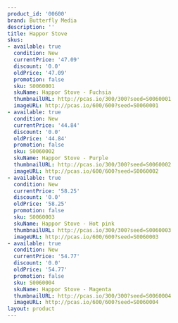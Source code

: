 ```yaml
---
product_id: '00600'
brand: Butterfly Media
description: ''
title: Happor Stove
skus:
- available: true
  condition: New
  currentPrice: '47.09'
  discount: '0.0'
  oldPrice: '47.09'
  promotion: false
  sku: S0060001
  skuName: Happor Stove - Fuchsia
  thumbnailURL: http://pcas.io/300/300?seed=S0060001
  imageURL: http://pcas.io/600/600?seed=S0060001
- available: true
  condition: New
  currentPrice: '44.84'
  discount: '0.0'
  oldPrice: '44.84'
  promotion: false
  sku: S0060002
  skuName: Happor Stove - Purple
  thumbnailURL: http://pcas.io/300/300?seed=S0060002
  imageURL: http://pcas.io/600/600?seed=S0060002
- available: true
  condition: New
  currentPrice: '58.25'
  discount: '0.0'
  oldPrice: '58.25'
  promotion: false
  sku: S0060003
  skuName: Happor Stove - Hot pink
  thumbnailURL: http://pcas.io/300/300?seed=S0060003
  imageURL: http://pcas.io/600/600?seed=S0060003
- available: true
  condition: New
  currentPrice: '54.77'
  discount: '0.0'
  oldPrice: '54.77'
  promotion: false
  sku: S0060004
  skuName: Happor Stove - Magenta
  thumbnailURL: http://pcas.io/300/300?seed=S0060004
  imageURL: http://pcas.io/600/600?seed=S0060004
layout: product
---
```

